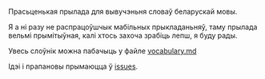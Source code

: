 Прасьценькая прылада для вывучэньня словаў беларускай мовы.

Я а ні разу не распрацоўшчык мабільных прыкладаньняў, таму прылада вельмі прымітыўная, калі хтось захоча зрабіць лепш, я буду рады.

Увесь слоўнік можна пабачыць у файле [vocabulary.md](vocabulary.md)

Ідэі і прапановы прымаюцца ў [issues](https://github.com/alpha-mouse/sloucy/issues).